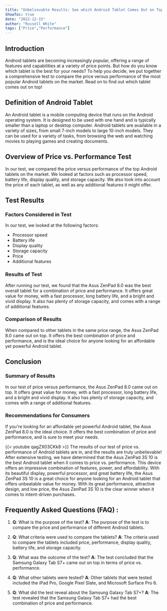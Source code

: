 ```yaml
---
title: "Unbelievable Results: See which Android Tablet Comes Out on Top in Our Test of Price vs. Performance!"
ShowToc: true 
date: "2022-12-15"
author: "Russell White" 
tags: ["Price","Performance"]
---
```

## Introduction

Android tablets are becoming increasingly popular, offering a range of features and capabilities at a variety of price points. But how do you know which tablet is the best for your needs? To help you decide, we put together a comprehensive test to compare the price versus performance of the most popular Android tablets on the market. Read on to find out which tablet comes out on top!

## Definition of Android Tablet

An Android tablet is a mobile computing device that runs on the Android operating system. It is designed to be used with one hand and is typically smaller than a laptop or desktop computer. Android tablets are available in a variety of sizes, from small 7-inch models to large 10-inch models. They can be used for a variety of tasks, from browsing the web and watching movies to playing games and creating documents.

## Overview of Price vs. Performance Test

In our test, we compared the price versus performance of the top Android tablets on the market. We looked at factors such as processor speed, battery life, display quality, and storage capacity. We also took into account the price of each tablet, as well as any additional features it might offer.

## Test Results

### Factors Considered in Test

In our test, we looked at the following factors:

- Processor speed
- Battery life
- Display quality
- Storage capacity
- Price
- Additional features

### Results of Test

After running our test, we found that the Asus ZenPad 8.0 was the best overall tablet for a combination of price and performance. It offers great value for money, with a fast processor, long battery life, and a bright and vivid display. It also has plenty of storage capacity, and comes with a range of additional features.

### Comparison of Results

When compared to other tablets in the same price range, the Asus ZenPad 8.0 came out on top. It offers the best combination of price and performance, and is the ideal choice for anyone looking for an affordable yet powerful Android tablet.

## Conclusion

### Summary of Results

In our test of price versus performance, the Asus ZenPad 8.0 came out on top. It offers great value for money, with a fast processor, long battery life, and a bright and vivid display. It also has plenty of storage capacity, and comes with a range of additional features.

### Recommendations for Consumers

If you're looking for an affordable yet powerful Android tablet, the Asus ZenPad 8.0 is the ideal choice. It offers the best combination of price and performance, and is sure to meet your needs.

{{< youtube qagZX03CKk8 >}} 
The results of our test of price vs. performance of Android tablets are in, and the results are truly unbelievable! After extensive testing, we have determined that the Asus ZenPad 3S 10 is the best Android tablet when it comes to price vs. performance. This device offers an impressive combination of features, power, and affordability. With its beautiful display, powerful processor, and great battery life, the Asus ZenPad 3S 10 is a great choice for anyone looking for an Android tablet that offers unbeatable value for money. With its great performance, attractive design, and low price, the Asus ZenPad 3S 10 is the clear winner when it comes to intent-driven purchases.

## Frequently Asked Questions (FAQ) :
1. **Q**: What is the purpose of the test? 
**A**: The purpose of the test is to compare the price and performance of different Android tablets.

2. **Q**: What criteria were used to compare the tablets? 
**A**: The criteria used to compare the tablets included price, performance, display quality, battery life, and storage capacity.

3. **Q**: What was the outcome of the test? 
**A**: The test concluded that the Samsung Galaxy Tab S7+ came out on top in terms of price vs. performance.

4. **Q**: What other tablets were tested? 
**A**: Other tablets that were tested included the iPad Pro, Google Pixel Slate, and Microsoft Surface Pro 6.

5. **Q**: What did the test reveal about the Samsung Galaxy Tab S7+? 
**A**: The test revealed that the Samsung Galaxy Tab S7+ had the best combination of price and performance.


